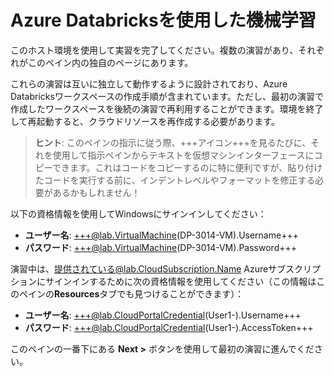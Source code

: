 # Azure Databricksを使用した機械学習

このホスト環境を使用して実習を完了してください。複数の演習があり、それぞれがこのペイン内の独自のページにあります。

これらの演習は互いに独立して動作するように設計されており、Azure Databricksワークスペースの作成手順が含まれています。ただし、最初の演習で作成したワークスペースを後続の演習で再利用することができます。環境を終了して再起動すると、クラウドリソースを再作成する必要があります。

> **ヒント**: このペインの指示に従う際、+++アイコン+++を見るたびに、それを使用して指示ペインからテキストを仮想マシンインターフェースにコピーできます。これはコードをコピーするのに特に便利ですが、貼り付けたコードを実行する前に、インデントレベルやフォーマットを修正する必要があるかもしれません！

以下の資格情報を使用してWindowsにサインインしてください：

- **ユーザー名**: +++@lab.VirtualMachine(DP-3014-VM).Username+++
- **パスワード**: +++@lab.VirtualMachine(DP-3014-VM).Password+++

演習中は、提供されている@lab.CloudSubscription.Name Azureサブスクリプションにサインインするために次の資格情報を使用してください（この情報はこのペインの**Resources**タブでも見つけることができます）：

- **ユーザー名**: +++@lab.CloudPortalCredential(User1-).Username+++
- **パスワード**: +++@lab.CloudPortalCredential(User1-).AccessToken+++

このペインの一番下にある **Next >** ボタンを使用して最初の演習に進んでください。
